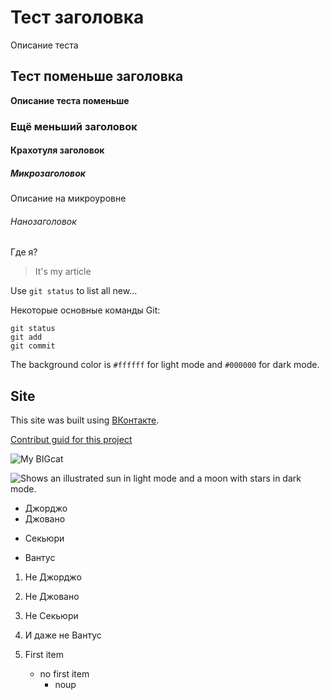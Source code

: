 # Тест заголовка
Описание теста
## Тест поменьше заголовка
**Описание теста поменьше**
### Ещё меньший заголовок
#### Крахотуля заголовок
##### Микрозаголовок
Описание на микроуровне
###### Нанозаголовок
Где я?

>It's my article

Use `git status` to list all new...

Некоторые основные команды Git:

```
git status
git add 
git commit
```

The background color is `#ffffff` for light mode and `#000000` for dark mode.

## Site
This site was built using [ВКонтакте](https://vk.com/feed).

[Contribut guid for this project](pages/CONTRIBUT.md)

![My BIGcat](https://myoctocat.com/assets/images/base-octocat.svg)

<picture>
    <source media="(prefers-color-scheme: dark)" srcset="https://user-images.githubusercontent.com/25423296/163456776-7f95b81a-f1ed-45f7-b7ab-8fa810d529fa.png">
    <source media="(prefers-color-scheme: light)" srcset="https://user-images.githubusercontent.com/25423296/163456779-a8556205-d0a5-45e2-ac17-42d089e3c3f8.png">
    <img alt="Shows an illustrated sun in light mode and a moon with stars in dark mode." src="https://user-images.githubusercontent.com/25423296/163456779-a8556205-d0a5-45e2-ac17-42d089e3c3f8.png">
</picture>

+ Джорджо
+ Джовано
- Секьюри
* Вантус

1. Не Джорджо
2. Не Джовано
3. Не Секьюри
4. И даже не Вантус

1. First item
    - no first item
        - noup
